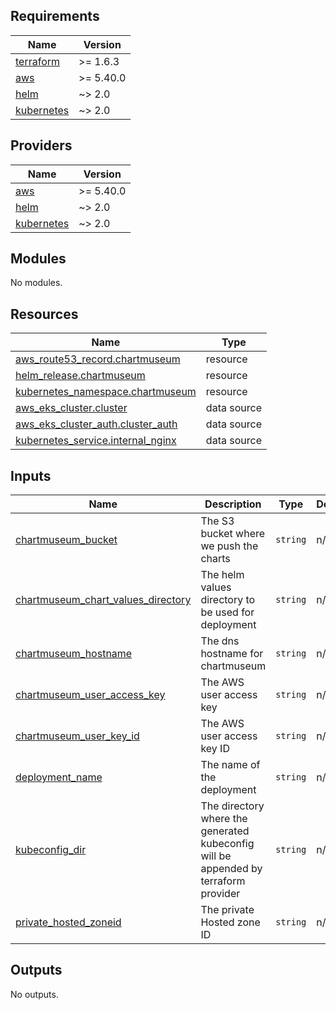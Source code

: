 ## Requirements

| Name | Version |
|------|---------|
| <a name="requirement_terraform"></a> [terraform](#requirement\_terraform) | >= 1.6.3 |
| <a name="requirement_aws"></a> [aws](#requirement\_aws) | >= 5.40.0 |
| <a name="requirement_helm"></a> [helm](#requirement\_helm) | ~> 2.0 |
| <a name="requirement_kubernetes"></a> [kubernetes](#requirement\_kubernetes) | ~> 2.0 |

## Providers

| Name | Version |
|------|---------|
| <a name="provider_aws"></a> [aws](#provider\_aws) | >= 5.40.0 |
| <a name="provider_helm"></a> [helm](#provider\_helm) | ~> 2.0 |
| <a name="provider_kubernetes"></a> [kubernetes](#provider\_kubernetes) | ~> 2.0 |

## Modules

No modules.

## Resources

| Name | Type |
|------|------|
| [aws_route53_record.chartmuseum](https://registry.terraform.io/providers/hashicorp/aws/latest/docs/resources/route53_record) | resource |
| [helm_release.chartmuseum](https://registry.terraform.io/providers/hashicorp/helm/latest/docs/resources/release) | resource |
| [kubernetes_namespace.chartmuseum](https://registry.terraform.io/providers/hashicorp/kubernetes/latest/docs/resources/namespace) | resource |
| [aws_eks_cluster.cluster](https://registry.terraform.io/providers/hashicorp/aws/latest/docs/data-sources/eks_cluster) | data source |
| [aws_eks_cluster_auth.cluster_auth](https://registry.terraform.io/providers/hashicorp/aws/latest/docs/data-sources/eks_cluster_auth) | data source |
| [kubernetes_service.internal_nginx](https://registry.terraform.io/providers/hashicorp/kubernetes/latest/docs/data-sources/service) | data source |

## Inputs

| Name | Description | Type | Default | Required |
|------|-------------|------|---------|:--------:|
| <a name="input_chartmuseum_bucket"></a> [chartmuseum\_bucket](#input\_chartmuseum\_bucket) | The S3 bucket where we push the charts | `string` | n/a | yes |
| <a name="input_chartmuseum_chart_values_directory"></a> [chartmuseum\_chart\_values\_directory](#input\_chartmuseum\_chart\_values\_directory) | The helm values directory to be used for deployment | `string` | n/a | yes |
| <a name="input_chartmuseum_hostname"></a> [chartmuseum\_hostname](#input\_chartmuseum\_hostname) | The dns hostname for chartmuseum | `string` | n/a | yes |
| <a name="input_chartmuseum_user_access_key"></a> [chartmuseum\_user\_access\_key](#input\_chartmuseum\_user\_access\_key) | The AWS user access key | `string` | n/a | yes |
| <a name="input_chartmuseum_user_key_id"></a> [chartmuseum\_user\_key\_id](#input\_chartmuseum\_user\_key\_id) | The AWS user access key ID | `string` | n/a | yes |
| <a name="input_deployment_name"></a> [deployment\_name](#input\_deployment\_name) | The name of the deployment | `string` | n/a | yes |
| <a name="input_kubeconfig_dir"></a> [kubeconfig\_dir](#input\_kubeconfig\_dir) | The directory where the generated kubeconfig will be appended by terraform provider | `string` | n/a | yes |
| <a name="input_private_hosted_zoneid"></a> [private\_hosted\_zoneid](#input\_private\_hosted\_zoneid) | The private Hosted zone ID | `string` | n/a | yes |

## Outputs

No outputs.
